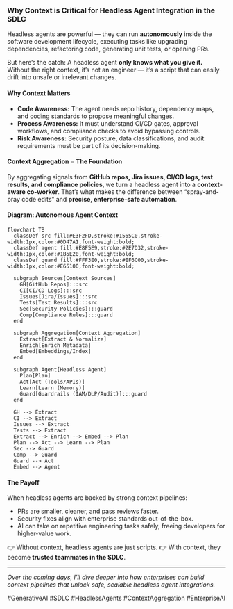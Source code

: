 ### Why Context is Critical for Headless Agent Integration in the SDLC

Headless agents are powerful — they can run **autonomously** inside the software development lifecycle, executing tasks like upgrading dependencies, refactoring code, generating unit tests, or opening PRs.

But here’s the catch:
A headless agent **only knows what you give it.** Without the right context, it’s not an engineer — it’s a script that can easily drift into unsafe or irrelevant changes.

#### Why Context Matters

* **Code Awareness:** The agent needs repo history, dependency maps, and coding standards to propose meaningful changes.
* **Process Awareness:** It must understand CI/CD gates, approval workflows, and compliance checks to avoid bypassing controls.
* **Risk Awareness:** Security posture, data classifications, and audit requirements must be part of its decision-making.

#### Context Aggregation = The Foundation

By aggregating signals from **GitHub repos, Jira issues, CI/CD logs, test results, and compliance policies**, we turn a headless agent into a **context-aware co-worker**.
That’s what makes the difference between “spray-and-pray code edits” and **precise, enterprise-safe automation**.

#### Diagram: Autonomous Agent Context

```mermaid
flowchart TB
  classDef src fill:#E3F2FD,stroke:#1565C0,stroke-width:1px,color:#0D47A1,font-weight:bold;
  classDef agent fill:#E8F5E9,stroke:#2E7D32,stroke-width:1px,color:#1B5E20,font-weight:bold;
  classDef guard fill:#FFF3E0,stroke:#EF6C00,stroke-width:1px,color:#E65100,font-weight:bold;

  subgraph Sources[Context Sources]
    GH[GitHub Repos]:::src
    CI[CI/CD Logs]:::src
    Issues[Jira/Issues]:::src
    Tests[Test Results]:::src
    Sec[Security Policies]:::guard
    Comp[Compliance Rules]:::guard
  end

  subgraph Aggregation[Context Aggregation]
    Extract[Extract & Normalize]
    Enrich[Enrich Metadata]
    Embed[Embeddings/Index]
  end

  subgraph Agent[Headless Agent]
    Plan[Plan]
    Act[Act (Tools/APIs)]
    Learn[Learn (Memory)]
    Guard[Guardrails (IAM/DLP/Audit)]:::guard
  end

  GH --> Extract
  CI --> Extract
  Issues --> Extract
  Tests --> Extract
  Extract --> Enrich --> Embed --> Plan
  Plan --> Act --> Learn --> Plan
  Sec --> Guard
  Comp --> Guard
  Guard --> Act
  Embed --> Agent
```

#### The Payoff

When headless agents are backed by strong context pipelines:

* PRs are smaller, cleaner, and pass reviews faster.
* Security fixes align with enterprise standards out-of-the-box.
* AI can take on repetitive engineering tasks safely, freeing developers for higher-value work.

👉 Without context, headless agents are just scripts.
👉 With context, they become **trusted teammates in the SDLC**.

---

*Over the coming days, I’ll dive deeper into how enterprises can build context pipelines that unlock safe, scalable headless agent integrations.*

\#GenerativeAI #SDLC #HeadlessAgents #ContextAggregation #EnterpriseAI
